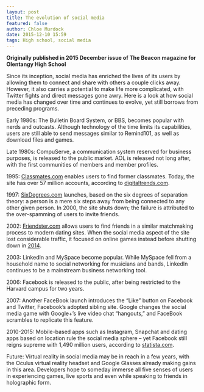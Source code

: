 ```yaml
---
layout: post
title: The evolution of social media
featured: false
author: Chloe Murdock
date: 2015-12-10 15:59
tags: High school, social media
---
```


**Originally published in 2015 December issue of The Beacon magazine for Olentangy High School**

Since its inception, social media has enriched the lives of its users by allowing them to connect and share with others a couple clicks away. However, it also carries a potential to make life more complicated, with Twitter fights and direct messages gone awry. Here is a look at how social media has changed over time and continues to evolve, yet still borrows from preceding programs.

Early 1980s: The Bulletin Board System, or BBS, becomes popular with nerds and outcasts. Although technology of the time limits its capabilities, users are still able to send messages similar to Remind101, as well as download files and games.

Late 1980s: CompuServe, a communication system reserved for business purposes, is released to the public market. AOL is released not long after, with the first communities of members and member profiles.

1995: [Classmates.com](classmates.com) enables users to find former classmates. Today, the site has over 57 million accounts, according to [digitaltrends.com](digitaltrends.com).

1997: [SixDegrees.com](SixDegrees.com) launches, based on the six degrees of separation theory: a person is a mere six steps away from being connected to any other given person. In 2000, the site shuts down; the failure is attributed to the over-spamming of users to invite friends.

2002: [Friendster.com](Friendster.com) allows users to find friends in a similar matchmaking process to modern dating sites. When the social media aspect of the site lost considerable traffic, it focused on online games instead before shutting down in [2014](http://www.friendster.com/).

2003: LinkedIn and MySpace become popular. While MySpace fell from a household name to social networking for musicians and bands, LinkedIn continues to be a mainstream business networking tool.

2006: Facebook is released to the public, after being restricted to the Harvard campus for two years.

2007: Another FaceBook launch introduces the “Like” button on Facebook and Twitter, Facebook’s adopted sibling site. Google changes the social media game with Google+’s live video chat “hangouts,” and FaceBook scrambles to replicate this feature.

2010-2015: Mobile-based apps such as Instagram, Snapchat and dating apps based on location rule the social media sphere – yet Facebook still reigns supreme with 1,490 million users, according to [statista.com](statista.com).

Future: Virtual reality in social media may be in reach in a few years, with the Oculus virtual reality headset and Google Glasses already making gains in this area. Developers hope to someday immerse all five senses of users in experiencing games, live sports and even while speaking to friends in holographic form.
